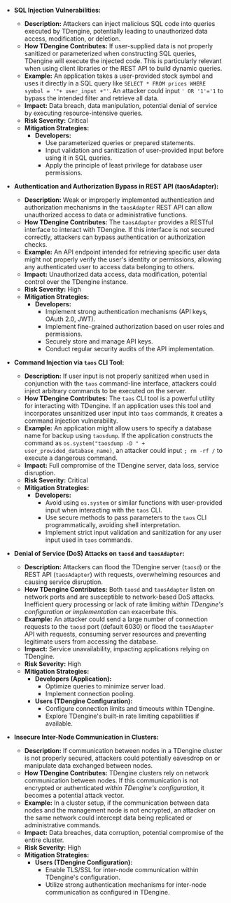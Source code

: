 * **SQL Injection Vulnerabilities:**
    * **Description:** Attackers can inject malicious SQL code into queries executed by TDengine, potentially leading to unauthorized data access, modification, or deletion.
    * **How TDengine Contributes:** If user-supplied data is not properly sanitized or parameterized when constructing SQL queries, TDengine will execute the injected code. This is particularly relevant when using client libraries or the REST API to build dynamic queries.
    * **Example:** An application takes a user-provided stock symbol and uses it directly in a SQL query like `SELECT * FROM prices WHERE symbol = '"+ user_input +"'`. An attacker could input `' OR '1'='1` to bypass the intended filter and retrieve all data.
    * **Impact:** Data breach, data manipulation, potential denial of service by executing resource-intensive queries.
    * **Risk Severity:** Critical
    * **Mitigation Strategies:**
        * **Developers:**
            * Use parameterized queries or prepared statements.
            * Input validation and sanitization of user-provided input before using it in SQL queries.
            * Apply the principle of least privilege for database user permissions.

* **Authentication and Authorization Bypass in REST API (taosAdapter):**
    * **Description:** Weak or improperly implemented authentication and authorization mechanisms in the `taosAdapter` REST API can allow unauthorized access to data or administrative functions.
    * **How TDengine Contributes:** The `taosAdapter` provides a RESTful interface to interact with TDengine. If this interface is not secured correctly, attackers can bypass authentication or authorization checks.
    * **Example:** An API endpoint intended for retrieving specific user data might not properly verify the user's identity or permissions, allowing any authenticated user to access data belonging to others.
    * **Impact:** Unauthorized data access, data modification, potential control over the TDengine instance.
    * **Risk Severity:** High
    * **Mitigation Strategies:**
        * **Developers:**
            * Implement strong authentication mechanisms (API keys, OAuth 2.0, JWT).
            * Implement fine-grained authorization based on user roles and permissions.
            * Securely store and manage API keys.
            * Conduct regular security audits of the API implementation.

* **Command Injection via `taos` CLI Tool:**
    * **Description:** If user input is not properly sanitized when used in conjunction with the `taos` command-line interface, attackers could inject arbitrary commands to be executed on the server.
    * **How TDengine Contributes:** The `taos` CLI tool is a powerful utility for interacting with TDengine. If an application uses this tool and incorporates unsanitized user input into `taos` commands, it creates a command injection vulnerability.
    * **Example:** An application might allow users to specify a database name for backup using `taosdump`. If the application constructs the command as `os.system("taosdump -D " + user_provided_database_name)`, an attacker could input `; rm -rf /` to execute a dangerous command.
    * **Impact:** Full compromise of the TDengine server, data loss, service disruption.
    * **Risk Severity:** Critical
    * **Mitigation Strategies:**
        * **Developers:**
            * Avoid using `os.system` or similar functions with user-provided input when interacting with the `taos` CLI.
            * Use secure methods to pass parameters to the `taos` CLI programmatically, avoiding shell interpretation.
            * Implement strict input validation and sanitization for any user input used in `taos` commands.

* **Denial of Service (DoS) Attacks on `taosd` and `taosAdapter`:**
    * **Description:** Attackers can flood the TDengine server (`taosd`) or the REST API (`taosAdapter`) with requests, overwhelming resources and causing service disruption.
    * **How TDengine Contributes:** Both `taosd` and `taosAdapter` listen on network ports and are susceptible to network-based DoS attacks. Inefficient query processing or lack of rate limiting *within TDengine's configuration or implementation* can exacerbate this.
    * **Example:** An attacker could send a large number of connection requests to the `taosd` port (default 6030) or flood the `taosAdapter` API with requests, consuming server resources and preventing legitimate users from accessing the database.
    * **Impact:** Service unavailability, impacting applications relying on TDengine.
    * **Risk Severity:** High
    * **Mitigation Strategies:**
        * **Developers (Application):**
            * Optimize queries to minimize server load.
            * Implement connection pooling.
        * **Users (TDengine Configuration):**
            * Configure connection limits and timeouts within TDengine.
            * Explore TDengine's built-in rate limiting capabilities if available.

* **Insecure Inter-Node Communication in Clusters:**
    * **Description:** If communication between nodes in a TDengine cluster is not properly secured, attackers could potentially eavesdrop on or manipulate data exchanged between nodes.
    * **How TDengine Contributes:** TDengine clusters rely on network communication between nodes. If this communication is not encrypted or authenticated *within TDengine's configuration*, it becomes a potential attack vector.
    * **Example:** In a cluster setup, if the communication between data nodes and the management node is not encrypted, an attacker on the same network could intercept data being replicated or administrative commands.
    * **Impact:** Data breaches, data corruption, potential compromise of the entire cluster.
    * **Risk Severity:** High
    * **Mitigation Strategies:**
        * **Users (TDengine Configuration):**
            * Enable TLS/SSL for inter-node communication within TDengine's configuration.
            * Utilize strong authentication mechanisms for inter-node communication as configured in TDengine.